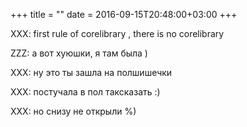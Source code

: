 +++
title = ""
date = 2016-09-15T20:48:00+03:00
+++

XXX: first rule of corelibrary , there is no corelibrary


ZZZ: а вот хуюшки, я там была )


XXX: ну это ты зашла на полшишечки


XXX: постучала в пол таксказать :)


XXX: но снизу не открыли %)


